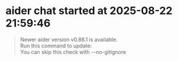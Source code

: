 
# aider chat started at 2025-08-22 21:59:46

> Newer aider version v0.86.1 is available.  
> Run this command to update:  
> You can skip this check with --no-gitignore  

